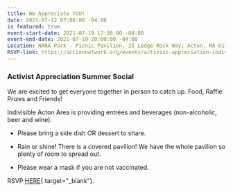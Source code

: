 ```yaml
---
title: We Appreciate YOU!
date: 2021-07-12 07:00:00 -04:00
is featured: true
event-start-date: 2021-07-19 17:30:00 -04:00
event-end-date: 2021-07-19 20:00:00 -04:00
Location: NARA Park - Picnic Pavilion, 25 Ledge Rock Way, Acton, MA 01720
RSVP-link: https://actionnetwork.org/events/activist-appreciation-indivisible-acton-area-summer-social
---
```


### Activist Appreciation Summer Social 

We are excited to get everyone together in person to catch up. Food, Raffle Prizes and Friends!

Indivisible Acton Area is providing entrées and beverages (non-alcoholic, beer and wine).

* Please bring a side dish OR dessert to share.

*  Rain or shine! There is a covered pavilion! We have the whole pavilion so plenty of room to spread out.

* Please wear a mask if you are not vaccinated.

RSVP [HERE](https://actionnetwork.org/events/activist-appreciation-indivisible-acton-area-summer-social){:target="_blank"}. 
